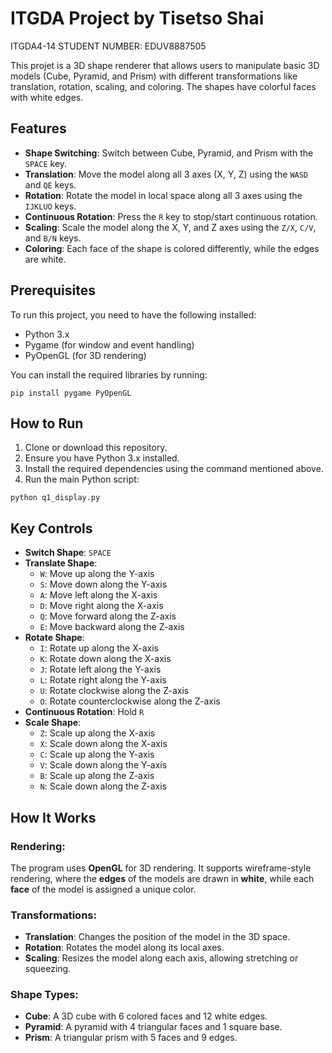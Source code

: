 # ITGDA Project by Tisetso Shai

ITGDA4-14 
STUDENT NUMBER: EDUV8887505

This projet is a 3D shape renderer that allows users to manipulate basic 3D models (Cube, Pyramid, and Prism) with different transformations like translation, rotation, scaling, and coloring. The shapes have colorful faces with white edges.

## Features

- **Shape Switching**: Switch between Cube, Pyramid, and Prism with the `SPACE` key.
- **Translation**: Move the model along all 3 axes (X, Y, Z) using the `WASD` and `QE` keys.
- **Rotation**: Rotate the model in local space along all 3 axes using the `IJKLUO` keys.
- **Continuous Rotation**: Press the `R` key to stop/start continuous rotation.
- **Scaling**: Scale the model along the X, Y, and Z axes using the `Z/X`, `C/V`, and `B/N` keys.
- **Coloring**: Each face of the shape is colored differently, while the edges are white.

## Prerequisites

To run this project, you need to have the following installed:

- Python 3.x
- Pygame (for window and event handling)
- PyOpenGL (for 3D rendering)

You can install the required libraries by running:

```
pip install pygame PyOpenGL
```

## How to Run

1. Clone or download this repository.
2. Ensure you have Python 3.x installed.
3. Install the required dependencies using the command mentioned above.
4. Run the main Python script:

```
python q1_display.py
```

## Key Controls

- **Switch Shape**: `SPACE`
- **Translate Shape**:
  - `W`: Move up along the Y-axis
  - `S`: Move down along the Y-axis
  - `A`: Move left along the X-axis
  - `D`: Move right along the X-axis
  - `Q`: Move forward along the Z-axis
  - `E`: Move backward along the Z-axis
- **Rotate Shape**:
  - `I`: Rotate up along the X-axis
  - `K`: Rotate down along the X-axis
  - `J`: Rotate left along the Y-axis
  - `L`: Rotate right along the Y-axis
  - `U`: Rotate clockwise along the Z-axis
  - `O`: Rotate counterclockwise along the Z-axis
- **Continuous Rotation**: Hold `R`
- **Scale Shape**:
  - `Z`: Scale up along the X-axis
  - `X`: Scale down along the X-axis
  - `C`: Scale up along the Y-axis
  - `V`: Scale down along the Y-axis
  - `B`: Scale up along the Z-axis
  - `N`: Scale down along the Z-axis

## How It Works

### Rendering:
The program uses **OpenGL** for 3D rendering. It supports wireframe-style rendering, where the **edges** of the models are drawn in **white**, while each **face** of the model is assigned a unique color.

### Transformations:
- **Translation**: Changes the position of the model in the 3D space.
- **Rotation**: Rotates the model along its local axes.
- **Scaling**: Resizes the model along each axis, allowing stretching or squeezing.
  
### Shape Types:
- **Cube**: A 3D cube with 6 colored faces and 12 white edges.
- **Pyramid**: A pyramid with 4 triangular faces and 1 square base.
- **Prism**: A triangular prism with 5 faces and 9 edges.
